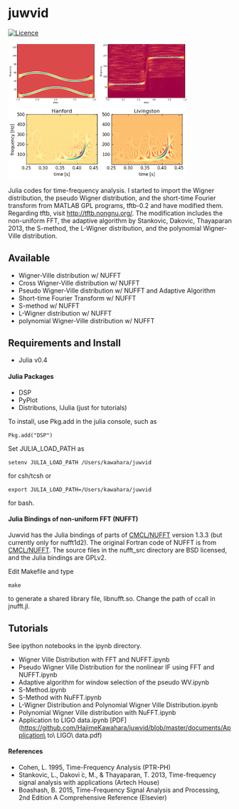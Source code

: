 # juwvid

[![Licence](http://img.shields.io/badge/license-GPLv2-blue.svg?style=flat)](http://www.gnu.org/licenses/gpl-2.0.html)

<img src="https://github.com/HajimeKawahara/juwvid/blob/master/figure/polywv.png" Titie="explanation" Width=200px>
<img src="https://github.com/HajimeKawahara/juwvid/blob/master/figure/atfr.png" Titie="explanation" Width=200px>
<img src="https://github.com/HajimeKawahara/juwvid/blob/master/figure/ligopwv.png" Titie="explanation" Width=400px>

Julia codes for time-frequency analysis. I started to import the Wigner distribution, the pseudo Wigner distribution, and the short-time Fourier transform from MATLAB GPL programs, tftb-0.2 and have modified them. Regarding tftb, visit http://tftb.nongnu.org/. The modification includes the non-uniform FFT, the adaptive algorithm by Stankovic, Dakovic, Thayaparan 2013, the S-method, the L-Wigner distribution, and the polynomial Wigner-Ville distribution.

## Available 

- Wigner-Ville distribution w/ NUFFT
- Cross Wigner-Ville distribution w/ NUFFT
- Pseudo Wigner-Ville distribution w/ NUFFT and Adaptive Algorithm
- Short-time Fourier Transform w/ NUFFT
- S-method w/ NUFFT
- L-Wigner distribution w/ NUFFT
- polynomial Wigner-Ville distribution w/ NUFFT

## Requirements and Install

- Julia v0.4

#### Julia Packages 

- DSP
- PyPlot
- Distributions, IJulia (just for tutorials)

To install, use Pkg.add in the julia console, such as

```
Pkg.add("DSP")
```

Set JULIA_LOAD_PATH as 
```
setenv JULIA_LOAD_PATH /Users/kawahara/juwvid
```
for csh/tcsh or 
```
export JULIA_LOAD_PATH=/Users/kawahara/juwvid
```
for bash. 

#### Julia Bindings of non-uniform FFT (NUFFT)

Juwvid has the Julia bindings of parts of [CMCL/NUFFT](http://www.cims.nyu.edu/cmcl/nufft/nufft.html) version 1.3.3 (but currently only for nufft1d2). The original Fortran code of NUFFT is from [CMCL/NUFFT](http://www.cims.nyu.edu/cmcl/nufft/nufft.html). The source files in the nufft_src directory are BSD licensed, and the Julia bindings are GPLv2.

Edit Makefile and type

```
make
```

to generate a shared library file, libnufft.so. Change the path of ccall in jnufft.jl. 

## Tutorials

See ipython notebooks in the ipynb directory.

- Wigner Ville Distribution with FFT and NUFFT.ipynb
- Pseudo Wigner Ville Distribution for the nonlinear IF using FFT and NUFFT.ipynb
- Adaptive algorithm for window selection of the pseudo WV.ipynb
- S-Method.ipynb
- S-Method with NuFFT.ipynb
- L-Wigner Distribution and Polynomial Wigner Ville Distribution.ipynb
- Polynomial Wigner Ville distribution with NuFFT.ipynb
- Application to LIGO data.ipynb [PDF](https://github.com/HajimeKawahara/juwvid/blob/master/documents/Application\ to\ LIGO\ data.pdf)

#### References 
- Cohen, L. 1995, Time-Frequency Analysis (PTR-PH)
- Stankovic, L., Dakovi ́c, M., & Thayaparan, T. 2013, Time-frequency signal analysis with applications (Artech House)
- Boashash, B. 2015, Time-Frequency Signal Analysis and Processing, 2nd Edition A Comprehensive Reference (Elsevier)

